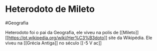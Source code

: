 # Heterodoto de Mileto
#Geografia 

Heterodoto foi o pai da Geografia, ele viveu na polis de [[Mileto]]
[[https://pt.wikipedia.org/wiki/Her%C3%B3doto]] site da Wikipédia. Ele viveu na [[Grécia Antiga]] no século [[-5 V ac]]